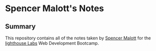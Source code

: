 # Spencer Malott's Notes

## Summary 

This repository contains all of the notes taken by [Spencer Malott](https://github.com/smalott16) for the [lighthouse Labs](https://www.lighthouselabs.ca/) Web Development Bootcamp. 